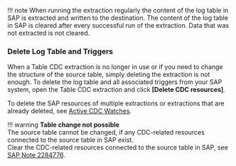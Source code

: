 
!!! note
	When running the extraction regularly the content of the log table in SAP is extracted and written to the destination.
	The content of the log table in SAP is cleared after every successful run of the extraction. Data that was not extracted is not cleared.

### Delete Log Table and Triggers

When a Table CDC extraction is no longer in use or if you need to change the structure of the source table, simply deleting the extraction is not enough.
To delete the log table and all associated triggers from your SAP system, open the Table CDC extraction and click **[Delete CDC resources]**. 

To delete the SAP resources of multiple extractions or extractions that are already deleted, see [Active CDC Watches](active-cdc-watches.md).

!!! warning
	**Table change not possible** <br>
	The source table cannot be changed, if any CDC-related resources connected to the source table in SAP exist. <br>
	Clear the CDC-related resources connected to the source table in SAP, see [SAP Note 2284776](https://launchpad.support.sap.com/#/notes/2284776). 
